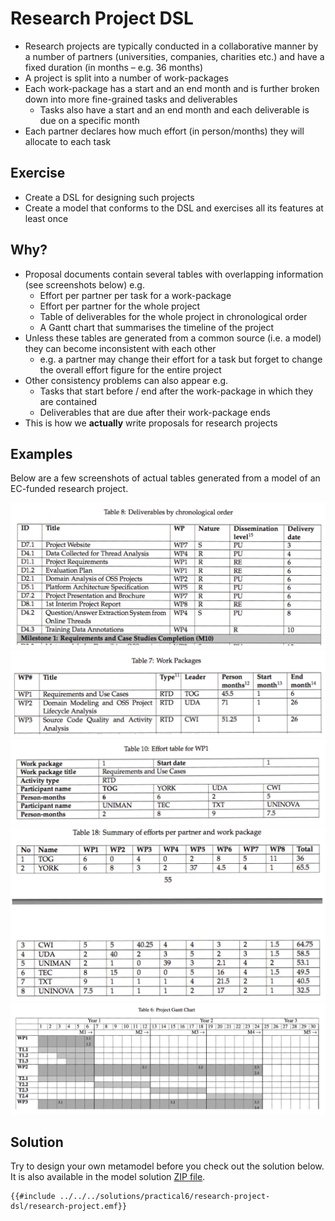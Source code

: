 # Research Project DSL

- Research projects are typically conducted in a collaborative manner by a number of partners (universities, companies, charities etc.) and have a fixed duration (in months – e.g. 36 months)
- A project is split into a number of work-packages
- Each work-package has a start and an end month and is further broken down into more fine-grained tasks and deliverables
    - Tasks also have a start and an end month and each deliverable is due on a specific month
- Each partner declares how much effort (in person/months) they will allocate to each task

## Exercise

- Create a DSL for designing such projects
- Create a model that conforms to the DSL and exercises all its features at least once

## Why?

- Proposal documents contain several tables with overlapping information (see screenshots below) e.g.
    - Effort per partner per task for a work-package
    - Effort per partner for the whole project
    - Table of deliverables for the whole project in chronological order
    - A Gantt chart that summarises the timeline of the project
- Unless these tables are generated from a common source (i.e. a model) they can become inconsistent with each other
    - e.g. a partner may change their effort for a task but forget to change the overall effort figure for the entire project
- Other consistency problems can also appear e.g.
    - Tasks that start before / end after the work-package in which they are contained
    - Deliverables that are due after their work-package ends
- This is how we **actually** write proposals for research projects

## Examples

Below are a few screenshots of actual tables generated from a model of an EC-funded research project.

![Deliverables by chronological order](./deliverables-by-chronological-order.png)
![Work packages](./work-packages.png)
![Work package](./work-package.png)
![Summary of efforts](./summary-of-efforts.png)
![Gantt chart](./gantt-chart.png)

## Solution

Try to design your own metamodel before you check out the solution below.
It is also available in the model solution [ZIP file](../../solutions/practical6.zip).

```emfatic
{{#include ../../../solutions/practical6/research-project-dsl/research-project.emf}}
```
